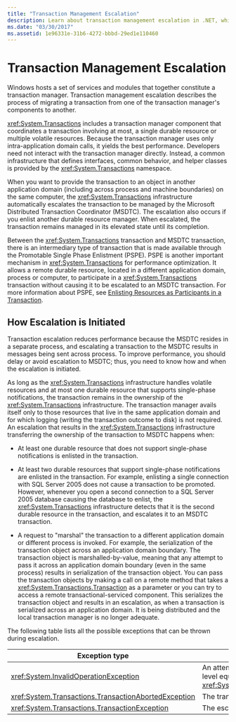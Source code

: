 ```yaml
---
title: "Transaction Management Escalation"
description: Learn about transaction management escalation in .NET, which is the process of migrating a transaction from one transaction manager's components to another.
ms.date: "03/30/2017"
ms.assetid: 1e96331e-31b6-4272-bbbd-29ed1e110460
---
```

# Transaction Management Escalation

Windows hosts a set of services and modules that together constitute a transaction manager. Transaction management escalation describes the process of migrating a transaction from one of the transaction manager's components to another.  
  
 <xref:System.Transactions> includes a transaction manager component that coordinates a transaction involving at most, a single durable resource or multiple volatile resources. Because the transaction manager uses only intra-application domain calls, it yields the best performance. Developers need not interact with the transaction manager directly. Instead, a common infrastructure that defines interfaces, common behavior, and helper classes is provided by the <xref:System.Transactions> namespace.  
  
 When you want to provide the transaction to an object in another application domain (including across process and machine boundaries) on the same computer, the <xref:System.Transactions> infrastructure automatically escalates the transaction to be managed by the Microsoft Distributed Transaction Coordinator (MSDTC). The escalation also occurs if you enlist another durable resource manager. When escalated, the transaction remains managed in its elevated state until its completion.  
  
 Between the <xref:System.Transactions> transaction and MSDTC transaction, there is an intermediary type of transaction that is made available through the Promotable Single Phase Enlistment (PSPE). PSPE is another important mechanism in <xref:System.Transactions> for performance optimization. It allows a remote durable resource, located in a different application domain, process or computer, to participate in a <xref:System.Transactions> transaction without causing it to be escalated to an MSDTC transaction. For more information about PSPE, see [Enlisting Resources as Participants in a Transaction](enlisting-resources-as-participants-in-a-transaction.md).  
  
## How Escalation is Initiated  

 Transaction escalation reduces performance because the MSDTC resides in a separate process, and escalating a transaction to the MSDTC results in messages being sent across process. To improve performance, you should delay or avoid escalation to MSDTC; thus, you need to know how and when the escalation is initiated.  
  
 As long as the <xref:System.Transactions> infrastructure handles volatile resources and at most one durable resource that supports single-phase notifications, the transaction remains in the ownership of the <xref:System.Transactions> infrastructure. The transaction manager avails itself only to those resources that live in the same application domain and for which logging (writing the transaction outcome to disk) is not required. An escalation that results in the <xref:System.Transactions> infrastructure transferring the ownership of the transaction to MSDTC happens when:  
  
- At least one durable resource that does not support single-phase notifications is enlisted in the transaction.  
  
- At least two durable resources that support single-phase notifications are enlisted in the transaction. For example, enlisting a single connection with SQL Server 2005 does not cause a transaction to be promoted. However, whenever you open a second connection to a SQL Server 2005 database causing the database to enlist, the <xref:System.Transactions> infrastructure detects that it is the second durable resource in the transaction, and escalates it to an MSDTC transaction.  
  
- A request to "marshal" the transaction to a different application domain or different process is invoked. For example, the serialization of the transaction object across an application domain boundary. The transaction object is marshalled-by-value, meaning that any attempt to pass it across an application domain boundary (even in the same process) results in serialization of the transaction object. You can pass the transaction objects by making a call on a remote method that takes a <xref:System.Transactions.Transaction> as a parameter or you can try to access a remote transactional-serviced component. This serializes the transaction object and results in an escalation, as when a transaction is serialized across an application domain. It is being distributed and the local transaction manager is no longer adequate.  
  
 The following table lists all the possible exceptions that can be thrown during escalation.  
  
|Exception type|Condition|  
|--------------------|---------------|  
|<xref:System.InvalidOperationException>|An attempt to escalate a transaction with isolation level equal to <xref:System.Transactions.IsolationLevel.Snapshot>.|  
|<xref:System.Transactions.TransactionAbortedException>|The transaction manager is down.|  
|<xref:System.Transactions.TransactionException>|The escalation fails and the application is aborted.|
